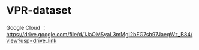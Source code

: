 # VPR-dataset

Google Cloud ：https://drive.google.com/file/d/1JaOMSyaL3mMgI2bFG7sb97JaeqWz_B84/view?usp=drive_link
